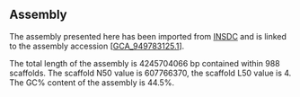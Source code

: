 **Assembly**
--------

The assembly presented here has been imported from [INSDC](http://www.insdc.org) and is linked to the assembly accession [[GCA\_949783125.1](http://www.ebi.ac.uk/ena/data/view/GCA_949783125.1)].

The total length of the assembly is 4245704066 bp contained within 988 scaffolds.
The scaffold N50 value is 607766370, the scaffold L50 value is 4.
The GC% content of the assembly is 44.5%.
